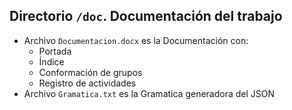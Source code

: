 ## Directorio `/doc`. Documentación del trabajo

- Archivo `Documentacion.docx` es la Documentación con:
  - Portada
  - Índice
  - Conformación de grupos
  - Registro de actividades
- Archivo `Gramatica.txt` es la Gramatica generadora del JSON
